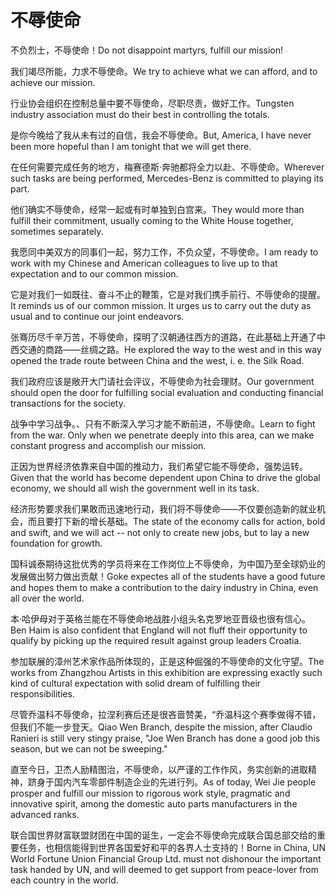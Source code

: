 # 不辱使命

<p><span class="chinese">不负烈士，不辱使命！</span><span class="english">Do not disappoint martyrs, fulfill our mission!</span></p>

<p><span class="chinese">我们竭尽所能，力求不辱使命。</span><span class="english">We try to achieve what we can afford, and to achieve our mission.</span></p>

<p><span class="chinese">行业协会组织在控制总量中要不辱使命，尽职尽责，做好工作。</span><span class="english">Tungsten industry association must do their best in controlling the totals.</span></p>

<p><span class="chinese">是你今晚给了我从未有过的自信，我会不辱使命。</span><span class="english">But, America, I have never been more hopeful than I am tonight that we will get there.</span></p>

<p><span class="chinese">在任何需要完成任务的地方，梅赛德斯·奔驰都将全力以赴、不辱使命。</span><span class="english">Wherever such tasks are being performed, Mercedes-Benz is committed to playing its part.</span></p>

<p><span class="chinese">他们确实不辱使命，经常一起或有时单独到白宫来。</span><span class="english">They would more than fulfill their commitment, usually coming to the White House together, sometimes separately.</span></p>

<p><span class="chinese">我愿同中美双方的同事们一起，努力工作，不负众望，不辱使命。</span><span class="english">I am ready to work with my Chinese and American colleagues to live up to that expectation and to our common mission.</span></p>

<p><span class="chinese">它是对我们一如既往、奋斗不止的鞭策，它是对我们携手前行、不辱使命的提醒。</span><span class="english">It reminds us of our common mission. It urges us to carry out the duty as usual and to continue our joint endeavors.</span></p>

<p><span class="chinese">张骞历尽千辛万苦，不辱使命，探明了汉朝通往西方的道路，在此基础上开通了中西交通的商路——丝绸之路。</span><span class="english">He explored the way to the west and in this way opened the trade route between China and the west, i. e. the Silk Road.</span></p>

<p><span class="chinese">我们政府应该是敞开大门请社会评议，不辱使命为社会理财。</span><span class="english">Our government should open the door for fulfilling social evaluation and conducting financial transactions for the society.</span></p>

<p><span class="chinese">战争中学习战争。、只有不断深入学习才能不断前进，不辱使命。</span><span class="english">Learn to fight from the war. Only when we penetrate deeply into this area, can we make constant progress and accomplish our mission.</span></p>

<p><span class="chinese">正因为世界经济依靠来自中国的推动力，我们希望它能不辱使命，强势运转。</span><span class="english">Given that the world has become dependent upon China to drive the global economy, we should all wish the government well in its task.</span></p>

<p><span class="chinese">经济形势要求我们果敢而迅速地行动，我们将不辱使命——不仅要创造新的就业机会，而且要打下新的增长基础。</span><span class="english">The state of the economy calls for action, bold and swift, and we will act -- not only to create new jobs, but to lay a new foundation for growth.</span></p>

<p><span class="chinese">国科诚泰期待这批优秀的学员将来在工作岗位上不辱使命，为中国乃至全球奶业的发展做出努力做出贡献！</span><span class="english">Goke expectes all of the students have a good future and hopes them to make a contribution to the dairy industry in China, even all over the world.</span></p>

<p><span class="chinese">本·哈伊母对于英格兰能在不辱使命地战胜小组头名克罗地亚晋级也很有信心。</span><span class="english">Ben Haim is also confident that England will not fluff their opportunity to qualify by picking up the required result against group leaders Croatia.</span></p>

<p><span class="chinese">参加联展的漳州艺术家作品所体现的，正是这种倔强的不辱使命的文化守望。</span><span class="english">The works from Zhangzhou Artists in this exhibition are expressing exactly such kind of cultural expectation with solid dream of fulfilling their responsibilities.</span></p>

<p><span class="chinese">尽管乔温科不辱使命，拉涅利赛后还是很吝啬赞美，“乔温科这个赛季做得不错，但我们不能一步登天。</span><span class="english">Qiao Wen Branch, despite the mission, after Claudio Ranieri is still very stingy praise, "Joe Wen Branch has done a good job this season, but we can not be sweeping."</span></p>

<p><span class="chinese">直至今日，卫杰人励精图治，不辱使命，以严谨的工作作风，务实创新的进取精神，跻身于国内汽车零部件制造企业的先进行列。</span><span class="english">As of today, Wei Jie people prosper and fulfill our mission to rigorous work style, pragmatic and innovative spirit, among the domestic auto parts manufacturers in the advanced ranks.</span></p>

<p><span class="chinese">联合国世界财富联盟财团在中国的诞生，一定会不辱使命完成联合国总部交给的重要任务，也相信能得到世界各国爱好和平的各界人士支持的！</span><span class="english">Borne in China, UN World Fortune Union Financial Group Ltd. must not dishonour the important task handed by UN, and will deemed to get support from peace-lover from each country in the world.</span></p>

